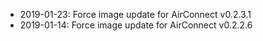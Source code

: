 - 2019-01-23: Force image update for AirConnect v0.2.3.1
- 2019-01-14: Force image update for AirConnect v0.2.2.6
